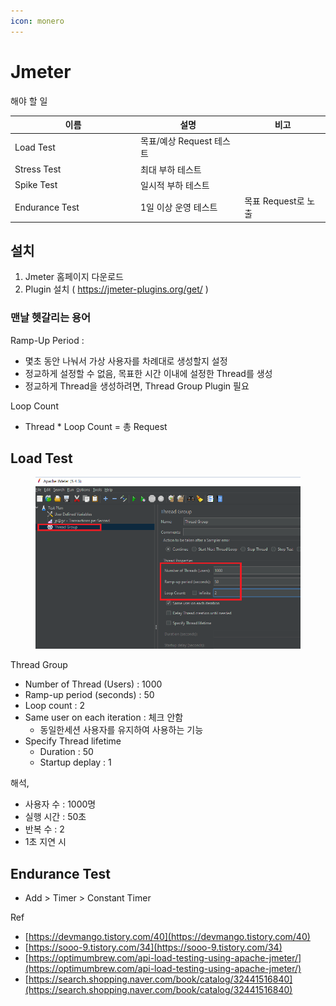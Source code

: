```yaml
---
icon: monero
---
```


# Jmeter

해야 할 일&#x20;

<table><thead><tr><th width="187">이름</th><th>설명</th><th>비고</th></tr></thead><tbody><tr><td>Load Test</td><td>목표/예상 Request 테스트</td><td></td></tr><tr><td>Stress Test</td><td>최대 부하 테스트</td><td></td></tr><tr><td>Spike Test</td><td>일시적 부하 테스트 </td><td></td></tr><tr><td>Endurance Test</td><td>1일  이상 운영 테스트</td><td>목표 Request로 노출</td></tr></tbody></table>



## 설치

1. Jmeter 홈페이지 다운로드
2. Plugin 설치 ( https://jmeter-plugins.org/get/ )

### 맨날 헷갈리는 용어

Ramp-Up Period :&#x20;

* 몇초 동안 나눠서 가상 사용자를 차례대로 생성할지 설정
* 정교하게 설정할 수 없음, 목표한 시간 이내에 설정한 Thread를 생성
* 정교하게 Thread을 생성하려면, Thread Group Plugin 필요

Loop Count

* Thread \* Loop  Count = 총 Request



## Load Test

<figure><img src="../../.gitbook/assets/image.png" alt=""><figcaption></figcaption></figure>

Thread Group

* Number of Thread (Users) : 1000
* Ramp-up period (seconds) : 50&#x20;
* Loop count : 2
* Same user on each iteration  : 체크 안함
  * 동일한세션  사용자를 유지하여 사용하는 기능
* Specify Thread lifetime
  * Duration : 50
  * Startup deplay : 1

해석,&#x20;

* 사용자 수  : 1000명
* 실행 시간 : 50초
* 반복 수 : 2
* 1초 지연 시



## Endurance Test

* Add > Timer > Constant Timer

Ref

* [https://devmango.tistory.com/40](https://devmango.tistory.com/40)
* [https://sooo-9.tistory.com/34](https://sooo-9.tistory.com/34)
* [https://optimumbrew.com/api-load-testing-using-apache-jmeter/](https://optimumbrew.com/api-load-testing-using-apache-jmeter/)
* [https://search.shopping.naver.com/book/catalog/32441516840](https://search.shopping.naver.com/book/catalog/32441516840)

